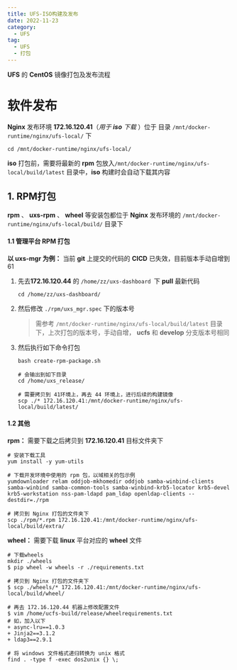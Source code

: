 ```yaml
---
title: UFS-ISO构建及发布
date: 2022-11-23
category:
  - UFS
tag:
  - UFS
  - 打包
---
```


**UFS** 的 **CentOS** 镜像打包及发布流程

<!-- more -->





# 软件发布

**Nginx** 发布环境 **172.16.120.41**（*用于 **iso** 下载* ）位于 目录  `/mnt/docker-runtime/nginx/ufs-local/` 下

```shell
cd /mnt/docker-runtime/nginx/ufs-local/
```

**iso** 打包前，需要将最新的 **rpm** 包放入`/mnt/docker-runtime/nginx/ufs-local/build/latest` 目录中，**iso** 构建时会自动下载其内容

## 1. RPM打包

**rpm** 、 **uxs-rpm** 、 **wheel** 等安装包都位于 **Nginx** 发布环境的 `/mnt/docker-runtime/nginx/ufs-local/build/` 目录下

#### 1.1 管理平台 RPM 打包

**以 uxs-mgr 为例：** 当前 **git** 上提交的代码的 **CICD** 已失效，目前版本手动自增到 61

1. 先去**172.16.120.44** 的 `/home/zz/uxs-dashboard `下 **pull** 最新代码

   ```shell
   cd /home/zz/uxs-dashboard/
   ```

2. 然后修改 `./rpm/uxs_mgr.spec` 下的版本号

   > 需参考 `/mnt/docker-runtime/nginx/ufs-local/build/latest` 目录下，上次打包的版本号，手动自增， **ucfs** 和 **develop** 分支版本号相同

3. 然后执行如下命令打包

   ```shell
   bash create-rpm-package.sh
   
   # 会输出到如下目录
   cd /home/uxs_release/
   
   # 需要拷贝到 41环境上，再去 44 环境上，进行后续的构建镜像
   scp ./* 172.16.120.41:/mnt/docker-runtime/nginx/ufs-local/build/latest/
   ```

#### 1.2 其他

**rpm：** 需要下载之后拷贝到 **172.16.120.41** 目标文件夹下

```shell
# 安装下载工具
yum install -y yum-utils

# 下载开发环境中使用的 rpm 包，以域相关的包示例
yumdownloader relam oddjob-mkhomedir oddjob samba-winbind-clients samba-winbind samba-common-tools samba-winbind-krb5-locator krb5-devel krb5-workstation nss-pam-ldapd pam_ldap openldap-clients --destdir=./rpm

# 拷贝到 Nginx 打包的文件夹下
scp ./rpm/*.rpm 172.16.120.41:/mnt/docker-runtime/nginx/ufs-local/build/extra/
```

**wheel：** 需要下载 **linux** 平台对应的 **wheel** 文件

```shell
# 下载wheels
mkdir ./wheels
$ pip wheel -w wheels -r ./requirements.txt

# 拷贝到 Nginx 打包的文件夹下
$ scp ./wheels/* 172.16.120.41:/mnt/docker-runtime/nginx/ufs-local/build/wheel/

# 再去 172.16.120.44 机器上修改配置文件
$ vim /home/ucfs-build/release/wheelrequirements.txt
# 如，加入以下
+ async-lru==1.0.3
+ Jinja2==3.1.2
+ ldap3==2.9.1
```



```shell
# 将 windows 文件格式递归转换为 unix 格式
find . -type f -exec dos2unix {} \;
```

